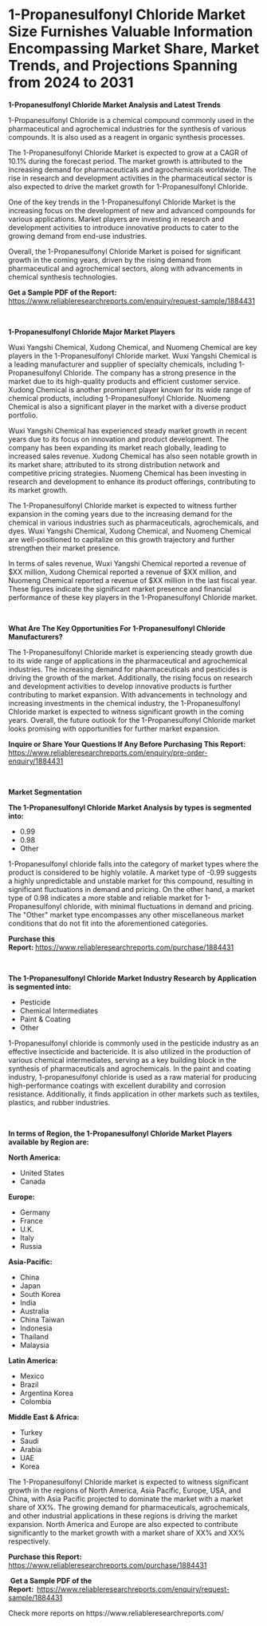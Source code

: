 <p><h1>1-Propanesulfonyl Chloride Market Size Furnishes Valuable Information Encompassing Market Share, Market Trends, and Projections Spanning from 2024 to 2031</h1></p><p><strong>1-Propanesulfonyl Chloride Market Analysis and Latest Trends</strong></p>
<p><p>1-Propanesulfonyl Chloride is a chemical compound commonly used in the pharmaceutical and agrochemical industries for the synthesis of various compounds. It is also used as a reagent in organic synthesis processes.</p><p>The 1-Propanesulfonyl Chloride Market is expected to grow at a CAGR of 10.1% during the forecast period. The market growth is attributed to the increasing demand for pharmaceuticals and agrochemicals worldwide. The rise in research and development activities in the pharmaceutical sector is also expected to drive the market growth for 1-Propanesulfonyl Chloride.</p><p>One of the key trends in the 1-Propanesulfonyl Chloride Market is the increasing focus on the development of new and advanced compounds for various applications. Market players are investing in research and development activities to introduce innovative products to cater to the growing demand from end-use industries.</p><p>Overall, the 1-Propanesulfonyl Chloride Market is poised for significant growth in the coming years, driven by the rising demand from pharmaceutical and agrochemical sectors, along with advancements in chemical synthesis technologies.</p></p>
<p><strong>Get a Sample PDF of the Report:&nbsp;</strong> <a href="https://www.reliableresearchreports.com/enquiry/request-sample/1884431">https://www.reliableresearchreports.com/enquiry/request-sample/1884431</a></p>
<p>&nbsp;</p>
<p><strong>1-Propanesulfonyl Chloride Major Market Players</strong></p>
<p><p>Wuxi Yangshi Chemical, Xudong Chemical, and Nuomeng Chemical are key players in the 1-Propanesulfonyl Chloride market. Wuxi Yangshi Chemical is a leading manufacturer and supplier of specialty chemicals, including 1-Propanesulfonyl Chloride. The company has a strong presence in the market due to its high-quality products and efficient customer service. Xudong Chemical is another prominent player known for its wide range of chemical products, including 1-Propanesulfonyl Chloride. Nuomeng Chemical is also a significant player in the market with a diverse product portfolio.</p><p>Wuxi Yangshi Chemical has experienced steady market growth in recent years due to its focus on innovation and product development. The company has been expanding its market reach globally, leading to increased sales revenue. Xudong Chemical has also seen notable growth in its market share, attributed to its strong distribution network and competitive pricing strategies. Nuomeng Chemical has been investing in research and development to enhance its product offerings, contributing to its market growth.</p><p>The 1-Propanesulfonyl Chloride market is expected to witness further expansion in the coming years due to the increasing demand for the chemical in various industries such as pharmaceuticals, agrochemicals, and dyes. Wuxi Yangshi Chemical, Xudong Chemical, and Nuomeng Chemical are well-positioned to capitalize on this growth trajectory and further strengthen their market presence.</p><p>In terms of sales revenue, Wuxi Yangshi Chemical reported a revenue of $XX million, Xudong Chemical reported a revenue of $XX million, and Nuomeng Chemical reported a revenue of $XX million in the last fiscal year. These figures indicate the significant market presence and financial performance of these key players in the 1-Propanesulfonyl Chloride market.</p></p>
<p>&nbsp;</p>
<p><strong>What Are The Key Opportunities For 1-Propanesulfonyl Chloride Manufacturers?</strong></p>
<p><p>The 1-Propanesulfonyl Chloride market is experiencing steady growth due to its wide range of applications in the pharmaceutical and agrochemical industries. The increasing demand for pharmaceuticals and pesticides is driving the growth of the market. Additionally, the rising focus on research and development activities to develop innovative products is further contributing to market expansion. With advancements in technology and increasing investments in the chemical industry, the 1-Propanesulfonyl Chloride market is expected to witness significant growth in the coming years. Overall, the future outlook for the 1-Propanesulfonyl Chloride market looks promising with opportunities for further market expansion.</p></p>
<p><strong>Inquire or Share Your Questions If Any Before Purchasing This Report:</strong> <a href="https://www.reliableresearchreports.com/enquiry/pre-order-enquiry/1884431">https://www.reliableresearchreports.com/enquiry/pre-order-enquiry/1884431</a></p>
<p>&nbsp;</p>
<p><strong>Market Segmentation</strong></p>
<p><strong>The 1-Propanesulfonyl Chloride Market Analysis by types is segmented into:</strong></p>
<p><ul><li>0.99</li><li>0.98</li><li>Other</li></ul></p>
<p><p>1-Propanesulfonyl chloride falls into the category of market types where the product is considered to be highly volatile. A market type of -0.99 suggests a highly unpredictable and unstable market for this compound, resulting in significant fluctuations in demand and pricing. On the other hand, a market type of 0.98 indicates a more stable and reliable market for 1-Propanesulfonyl chloride, with minimal fluctuations in demand and pricing. The "Other" market type encompasses any other miscellaneous market conditions that do not fit into the aforementioned categories.</p></p>
<p><strong>Purchase this Report:&nbsp;</strong><a href="https://www.reliableresearchreports.com/purchase/1884431">https://www.reliableresearchreports.com/purchase/1884431</a></p>
<p>&nbsp;</p>
<p><strong>The 1-Propanesulfonyl Chloride Market Industry Research by Application is segmented into:</strong></p>
<p><ul><li>Pesticide</li><li>Chemical Intermediates</li><li>Paint & Coating</li><li>Other</li></ul></p>
<p><p>1-Propanesulfonyl chloride is commonly used in the pesticide industry as an effective insecticide and bactericide. It is also utilized in the production of various chemical intermediates, serving as a key building block in the synthesis of pharmaceuticals and agrochemicals. In the paint and coating industry, 1-propanesulfonyl chloride is used as a raw material for producing high-performance coatings with excellent durability and corrosion resistance. Additionally, it finds application in other markets such as textiles, plastics, and rubber industries.</p></p>
<p>&nbsp;</p>
<p><strong>In terms of Region, the 1-Propanesulfonyl Chloride Market Players available by Region are:</strong></p>
<p>
    <p> <strong> North America: </strong>
        <ul>
            <li>United States</li>
            <li>Canada</li>
        </ul>
        </p> 
    <p> <strong> Europe: </strong>
        <ul>
            <li>Germany</li>
            <li>France</li>
            <li>U.K.</li>
            <li>Italy</li>
            <li>Russia</li>
        </ul>
        </p> 
    <p> <strong> Asia-Pacific: </strong>
        <ul>
            <li>China</li>
            <li>Japan</li>
            <li>South Korea</li>
            <li>India</li>
            <li>Australia</li>
            <li>China Taiwan</li>
            <li>Indonesia</li>
            <li>Thailand</li>
            <li>Malaysia</li>
        </ul>
        </p> 
    <p> <strong> Latin America: </strong>
        <ul>
            <li>Mexico</li>
            <li>Brazil</li>
            <li>Argentina Korea</li>
            <li>Colombia</li>
        </ul>
        </p> 
    <p> <strong> Middle East & Africa: </strong>
        <ul>
            <li>Turkey</li>
            <li>Saudi</li>
            <li>Arabia</li>
            <li>UAE</li>
            <li>Korea</li>
        </ul>
    </p>
    </p>
<p><p>The 1-Propanesulfonyl Chloride market is expected to witness significant growth in the regions of North America, Asia Pacific, Europe, USA, and China, with Asia Pacific projected to dominate the market with a market share of XX%. The growing demand for pharmaceuticals, agrochemicals, and other industrial applications in these regions is driving the market expansion. North America and Europe are also expected to contribute significantly to the market growth with a market share of XX% and XX% respectively.</p></p>
<p><strong>Purchase this Report: </strong><a href="https://www.reliableresearchreports.com/purchase/1884431">https://www.reliableresearchreports.com/purchase/1884431</a></p>
<p>&nbsp;<strong>Get a Sample PDF of the Report:&nbsp;&nbsp;</strong><a href="https://www.reliableresearchreports.com/enquiry/request-sample/1884431">https://www.reliableresearchreports.com/enquiry/request-sample/1884431</a></p>
<p><strong></strong></p>
<p>Check more reports on https://www.reliableresearchreports.com/</p>
